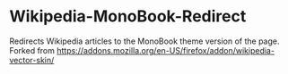 # Wikipedia-MonoBook-Redirect
Redirects Wikipedia articles to the MonoBook theme version of the page. Forked from https://addons.mozilla.org/en-US/firefox/addon/wikipedia-vector-skin/
